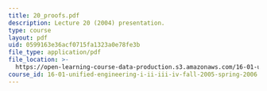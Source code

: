 ```yaml
---
title: 20_proofs.pdf
description: Lecture 20 (2004) presentation.
type: course
layout: pdf
uid: 0599163e36acf0715fa1323a0e78fe3b
file_type: application/pdf
file_location: >-
  https://open-learning-course-data-production.s3.amazonaws.com/16-01-unified-engineering-i-ii-iii-iv-fall-2005-spring-2006/0599163e36acf0715fa1323a0e78fe3b_20_proofs.pdf
course_id: 16-01-unified-engineering-i-ii-iii-iv-fall-2005-spring-2006
---
```

